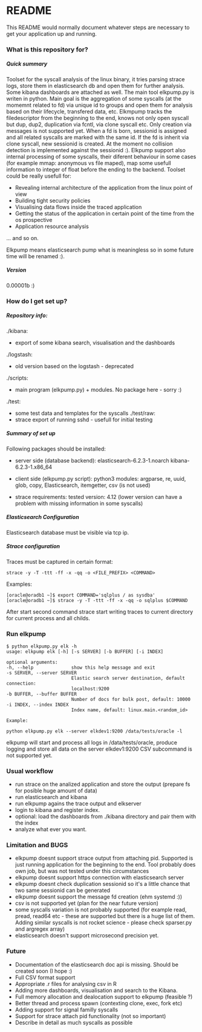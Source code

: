 # README #

This README would normally document whatever steps are necessary to get your application up and running.

### What is this repository for? ###

##### Quick summary #####

Toolset for the syscall analysis of the linux binary, it tries parsing strace logs, store them in elasticsearch db
and open them for further analysis. Some kibana dashboards are attached as well. The main tool elkpump.py is writen in
python. Main goal is the aggregation of some syscalls (at the momemnt related to fd) via unique id to groups and open them for 
analysis based on their lifecycle, transfered data, etc. Elkmpump tracks the filedescriptor from the beginning to the end, knows not 
only open syscall but dup, dup2, duplication via fcntl, via clone syscall etc. Only creation via messages is not supported
yet. When a fd is born, sessionid is assigned and all related syscalls are marked with the same id. If the fd
is inherit via clone syscall, new sessionid is created. At the moment no collision detection is implemented against the 
sessionid :). Elkpump support also internal processing of some syscalls, their diferent behaviour in some cases (for example
mmap: anonymous vs file maped), map some usefull information to integer of float before the ending to the backend. Toolset 
could be really usefull for:

 - Revealing internal architecture of the application from the linux point of view
 - Building tight security policies
 - Visualising data flows inside the traced application
 - Getting the status of the application in certain point of the time from the os prospective
 - Application resource analysis

 ... and so on.

	
Elkpump means elasticsearch pump what is meaningless so in some future time will be renamed :).


	
##### Version #####
	
0.00001b :)

	
### How do I get set up? ###


##### Repository info: #####

./kibana:
 - export of some kibana search, visualisation and the dashboards

./logstash:
 - old version based on the logstash - deprecated

./scripts:
 - main program (elkpump.py) + modules. No package here - sorry :)

./test:
 - some test data and templates for the syscalls
  ./test/raw:
 - strace export of running sshd - usefull for initial testing


##### Summary of set up #####

Following packages should be installed:
 - server side (database backend):
    elasticsearch-6.2.3-1.noarch
    kibana-6.2.3-1.x86_64

 - client side (elkpump.py script):
    python3
    modules: argparse, re, uuid, glob, copy, Elasticsearch, itemgetter, csv (is not used)
	  
 - strace requirements:
    tested version: 4.12 (lower version can have a problem with missing information in some syscalls)


##### Elasticsearch Configuration #####

Elasticsearch database must be visible via tcp ip.	


##### Strace configuration #####

Traces must be captured in certain format:

    strace -y -T -ttt -ff -x -qq -o <FILE_PREFIX> <COMMAND>
	
Examples:

    [oracle@oradb1 ~]$ export COMMAND='sqlplus / as sysdba'
    [oracle@oradb1 ~]$ strace -y -T -ttt -ff -x -qq -o sqlplus $COMMAND

After start second command strace start writing traces to current directory for current process and all childs. 


### Run elkpump ###

	$ python elkpump.py elk -h
	usage: elkpump elk [-h] [-s SERVER] [-b BUFFER] [-i INDEX]

	optional arguments:
  	-h, --help            	show this help message and exit
  	-s SERVER, --server SERVER
                        	Elastic search server destination, default connection:
                        	localhost:9200
  	-b BUFFER, --buffer BUFFER
                        	Number of docs for bulk post, default: 10000
  	-i INDEX, --index INDEX
                        	Index name, default: linux.main.<random_id>

	Example:

	python elkpump.py elk --server elkdev1:9200 /data/tests/oracle -l
	
elkpump will start and process all logs in /data/tests/oracle, produce logging and store all data on the server elkdev1:9200
CSV subcommand is not supported yet.

### Usual workflow ###

- run strace on the analized application and store the output (prepare fs for posible huge amount of data)
- run elasticsearch and kibana
- run elkpump agains the trace output and elkserver
- login to kibana and register index.
- optional: load the dashboards from ./kibana directory and pair them with the index
- analyze what ever you want.

### Limitation and BUGS ###
	
- elkpump doesnt support strace output from attaching pid. Supported is just running application for the beginning to the 
  end. Tool probably does own job, but was not tested under this circumstances
- elkpump doesnt support https connection with elasticsearch server
- elkpump doesnt check duplication sessionid so it's a little chance that two same sessionid can be generated
- elkpump doesnt support the message fd creation (ehm systemd :))
- csv is not supported yet (plan for the near future version)
- some syscalls variation is not probably supported (for example read, pread, read64 etc - these are supported but
  there is a huge list of them. Adding similar syscalls is not rocket science - please check sparser.py and argregex array)
- elasticsearch doesn't support microsecond precision yet.

### Future ###
	
- Documentation of the elasticsearch doc api is missing. Should be created soon (I hope :)
- Full CSV format support
- Appropriate .r files for analysing csv in R	
- Adding more dashboards, visualisation and search to the Kibana.
- Full memory allocation and dealocation support to elkpump (feasible ?)
- Better thread and process spawn (contexting clone, exec, fork etc)
- Adding support for signal familly syscalls 
- Support for strace attach pid functionality (not so important)
- Describe in detail as much syscalls as possible
